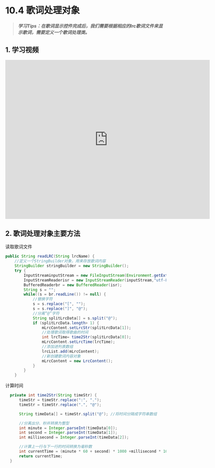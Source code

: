 # 10.4 歌词处理对象

>##### 学习Tips：在歌词显示控件完成后，我们需要根据相应的lrc歌词文件来显示歌词，需要定义一个歌词处理类。

## 1. 学习视频

<iframe frameborder="0" width="640" height="498" src="https://v.qq.com/iframe/player.html?vid=u0300wyrl5l&tiny=0&auto=0" allowfullscreen></iframe>

## 2. 歌词处理对象主要方法

读取歌词文件

```Java
public String readLRC(String lrcName) {
    //定义一个StringBuilder对象，用来存放歌词内容
    StringBuilder stringBuilder = new StringBuilder();
    try {
        InputStreaminputStream = new FileInputStream(Environment.getExternalStorageDirectory().getAbsoluteFile() + File.separator + "mp3/lrc/" + lrcName+".lrc");
        InputStreamReaderisr = new InputStreamReader(inputStream,"utf-8");
        BufferedReaderbr = new BufferedReader(isr);
        String s = "";
        while((s = br.readLine()) != null) {
            //替换字符
            s = s.replace("[", "");
            s = s.replace("]", "@");
            //分离“@”字符
            String splitLrcData[] = s.split("@");
            if (splitLrcData.length> 1) {
                mLrcContent.setLrcStr(splitLrcData[1]);
                //处理歌词取得歌曲的时间
                int lrcTime= time2Str(splitLrcData[0]);
                mLrcContent.setLrcTime(lrcTime);
                //添加进列表数组
                lrcList.add(mLrcContent);
                //新创建歌词内容对象
                mLrcContent = new LrcContent();
            }
        }
    }
```

计算时间

```Java
  private int time2Str(String timeStr) {
      timeStr = timeStr.replace(":", ".");
      timeStr = timeStr.replace(".", "@");

      String timeData[] = timeStr.split("@"); //将时间分隔成字符串数组

      //分离出分、秒并转换为整型
      int minute = Integer.parseInt(timeData[0]);
      int second = Integer.parseInt(timeData[1]);
      int millisecond = Integer.parseInt(timeData[2]);

      //计算上一行与下一行的时间转换为毫秒数
      int currentTime = (minute * 60 + second) * 1000 +millisecond * 10;
      return currentTime;
  }
```